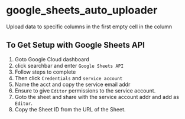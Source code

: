 # google_sheets_auto_uploader
Upload data to specific columns in the first empty cell in the column



## To Get Setup with Google Sheets API

1. Goto Google Cloud dashboard
2. click searchbar and enter `Google Sheets API`
3. Follow steps to complete
4. Then click `Credentials` and `service account`
5. Name the acct and copy the service email addr
6. Ensure to give `Editor` permissions to the service account.
7. Goto the sheet and share with the service account addr and add as `Editor`.
8. Copy the Sheet ID from the URL of the Sheet.
